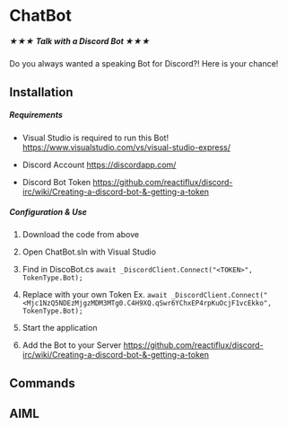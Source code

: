 # ChatBot

##### ★★★ Talk with a Discord Bot ★★★
Do you always wanted a speaking Bot for Discord?! Here is your chance!

## Installation

##### Requirements
- Visual Studio is required to run this Bot! 
https://www.visualstudio.com/vs/visual-studio-express/

- Discord Account
 https://discordapp.com/
 
- Discord Bot Token
 https://github.com/reactiflux/discord-irc/wiki/Creating-a-discord-bot-&-getting-a-token

##### Configuration & Use
1. Download  the code from above

2. Open ChatBot.sln with Visual Studio

3. Find in DiscoBot.cs ```await _DiscordClient.Connect("<TOKEN>", TokenType.Bot); ```

4. Replace <TOKEN> with your own Token
Ex. ```await _DiscordClient.Connect("<Mjc1NzQ5NDEzMjgzMDM3MTg0.C4H9XQ.qSwr6YChxEP4rpKuOcjF1vcEkko", TokenType.Bot); ```

5. Start the application

6. Add the Bot to your Server
 https://github.com/reactiflux/discord-irc/wiki/Creating-a-discord-bot-&-getting-a-token


## Commands

## AIML